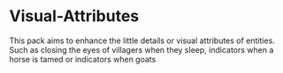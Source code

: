 # Visual-Attributes
This pack aims to enhance the little details or visual attributes of entities. Such as closing the eyes of villagers when they sleep, indicators when a horse is tamed or indicators when goats
